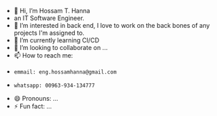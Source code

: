 - 👋 Hi, I’m Hossam T. Hanna
- an IT Software Engineer.
- 👀 I’m interested in back end, I love to work on the back bones of any projects I'm assigned to.
- 🌱 I’m currently learning CI/CD
- 💞️ I’m looking to collaborate on ...
- 📫 How to reach me:
-     emmail: eng.hossamhanna@gmail.com
-     whatsapp: 00963-934-134777
- 😄 Pronouns: ...
- ⚡ Fun fact: ...

<!---
AlexanderHTH/AlexanderHTH is a ✨ special ✨ repository because its `README.md` (this file) appears on your GitHub profile.
You can click the Preview link to take a look at your changes.
--->
